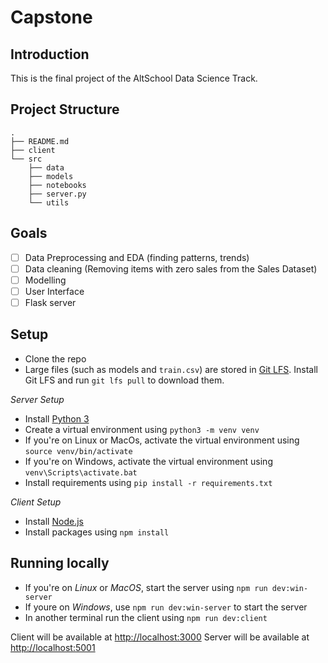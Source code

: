 # Capstone

## Introduction

This is the final project of the AltSchool Data Science Track.

## Project Structure

```
.
├── README.md
├── client
└── src
    ├── data
    ├── models
    ├── notebooks
    ├── server.py
    └── utils
```

## Goals

- [ ] Data Preprocessing and EDA (finding patterns, trends)
- [ ] Data cleaning (Removing items with zero sales from the Sales Dataset)
- [ ] Modelling
- [ ] User Interface
- [ ] Flask server

## Setup

- Clone the repo
- Large files (such as models and `train.csv`) are stored in [Git LFS](https://git-lfs.github.com/). Install Git LFS and run `git lfs pull` to download them.

_Server Setup_

- Install [Python 3](https://www.python.org/downloads/)
- Create a virtual environment using `python3 -m venv venv`
- If you're on Linux or MacOs, activate the virtual environment using `source venv/bin/activate`
- If you're on Windows, activate the virtual environment using `venv\Scripts\activate.bat`
- Install requirements using `pip install -r requirements.txt`

_Client Setup_

- Install [Node.js](https://nodejs.org/en/download/)
- Install packages using `npm install`

## Running locally

- If you're on _Linux_ or _MacOS_, start the server using `npm run dev:win-server`
- If youre on _Windows_, use `npm run dev:win-server` to start the server
- In another terminal run the client using `npm run dev:client`

Client will be available at [http://localhost:3000](http://localhost:3000)
Server will be available at [http://localhost:5001](http://localhost:5001)
